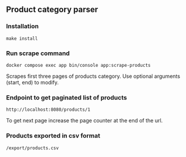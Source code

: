 ## Product category parser

### Installation 

```shell
make install
```

### Run scrape command

```shell
docker compose exec app bin/console app:scrape-products
```
Scrapes first three pages of products category. Use optional arguments (start, end) to modify.


### Endpoint to get paginated list of products

```text
http://localhost:8080/products/1
```
To get next page increase the page counter at the end of the url.

### Products exported in csv format

```text
/export/products.csv
```
